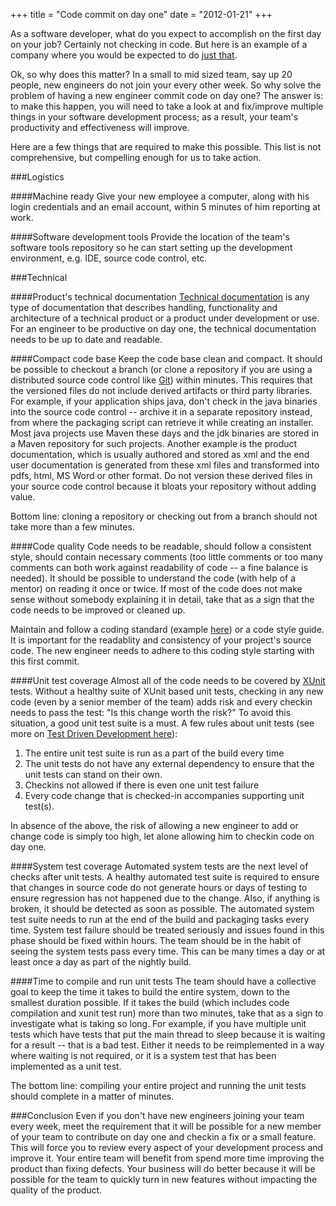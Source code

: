 +++
title = "Code commit on day one"
date = "2012-01-21"
+++

As a software developer, what do you expect to accomplish on the first day on your job? Certainly not checking in code. But here is an example of a company where you would be expected to do [just that][1].

Ok, so why does this matter? In a small to mid sized team, say up 20 people, new engineers do not join your every other week. So why solve the problem of having a new engineer commit code on day one? The answer is: to make this happen, you will need to take a look at and fix/improve multiple things in your software development process; as a result, your team's productivity and effectiveness will improve.

Here are a few things that are required to make this possible. This list is not comprehensive, but compelling enough for us to take action.

###Logistics

####Machine ready
Give your new employee a computer, along with his login credentials and an email account, within 5 minutes of him reporting at work.

####Software development tools
Provide the location of the team's software tools repository so he can start setting up the development environment, e.g. IDE, source code control, etc.

###Technical

####Product's technical documentation
[Technical documentation][2] is any type of documentation that describes handling, functionality and architecture of a technical product or a product under development or use. For an engineer to be productive on day one, the technical documentation needs to be up to date and readable.

####Compact code base
Keep the code base clean and compact. It should be possible to checkout a branch (or clone a repository if you are using a distributed source code control like [Git][5]) within minutes. This requires that the versioned files do not include derived artifacts or third party libraries. For example, if your application ships java, don't check in the java binaries into the source code control -- archive it in a separate repository instead, from where the packaging script can retrieve it while creating an installer. Most java projects use Maven these days and the jdk binaries are stored in a Maven repository for such projects. Another example is the product documentation, which is usually authored and stored as xml and the end user documentation is generated from these xml files and transformed into pdfs, html, MS Word or other format. Do not version these derived files in your source code control because it bloats your repository without adding value.

Bottom line: cloning a repository or checking out from a branch should not take more than a few minutes.

####Code quality
Code needs to be readable, should follow a consistent style, should contain necessary comments (too little comments or too many comments can both work against readability of code -- a fine balance is needed). It should be possible to understand the code (with help of a mentor) on reading it once or twice. If most of the code does not make sense without somebody explaining it in detail, take that as a sign that the code needs to be improved or cleaned up.

Maintain and follow a coding standard (example [here][6]) or a code style guide. It is important for the readablity and consistency of your project's source code. The new engineer needs to adhere to this coding style starting with this first commit.

####Unit test coverage
Almost all of the code needs to be covered by [XUnit][3] tests. Without a healthy suite of XUnit based unit tests, checking in any new code (even by a senior member of the team) adds risk and every checkin needs to pass the test: "Is this change worth the risk?" To avoid this situation, a good unit test suite is a must. A few rules about unit tests (see more on [Test Driven Development here][4]):

1. The entire unit test suite is run as a part of the build every time
2. The unit tests do not have any external dependency to ensure that the unit tests can stand on their own.
3. Checkins not allowed if there is even one unit test failure
4. Every code change that is checked-in accompanies supporting unit test(s).

In absence of the above, the risk of allowing a new engineer to add or change code is simply too high, let alone allowing him to checkin code on day one.

####System test coverage
Automated system tests are the next level of checks after unit tests. A healthy automated test suite is required to ensure that changes in source code do not generate hours or days of testing to ensure regression has not happened due to the change. Also, if anything is broken, it should be detected as soon as possible. The automated system test suite needs to run at the end of the build and packaging tasks every time. System test failure should be treated seriously and issues found in this phase should be fixed within hours. The team should be in the habit of seeing the system tests pass every time. This can be many times a day or at least once a day as part of the nightly build. 

####Time to compile and run unit tests
The team should have a collective goal to keep the time it takes to build the entire system, down to the smallest duration possible. If it takes the build (which includes code compilation and xunit test run) more than two minutes, take that as a sign to investigate what is taking so long. For example, if you have multiple unit tests which have tests that put the main thread to sleep because it is waiting for a result -- that is a bad test. Either it needs to be reimplemented in a way where waiting is not required, or it is a system test that has been implemented as a unit test.

The bottom line: compiling your entire project and running the unit tests should complete in a matter of minutes.

###Conclusion
Even if you don't have new engineers joining your team every week, meet the requirement that it will be possible for a new member of your team to contribute on day one and checkin a fix or a small feature. This will force you to review every aspect of your development process and improve it. Your entire team will benefit from spend more time improving the product than fixing defects. Your business will do better because it will be possible for the team to quickly turn in new features without impacting the quality of the product.


[1]: http://www.scottporad.com/2010/11/01/cheezburger-network-doesnt-show-its-new-employees-the-bathroom-until-theyve-checked-in-code/
[2]: http://en.wikipedia.org/wiki/Technical_documentation
[3]: http://en.wikipedia.org/wiki/XUnit
[4]: http://www.agiledata.org/essays/tdd.html
[5]: http://git-scm.com/
[6]: http://www.cwu.edu/~gellenbe/javastyle/

